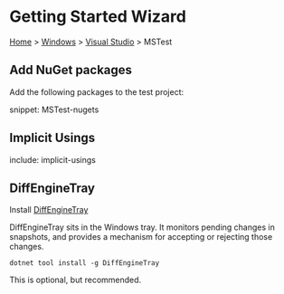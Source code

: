 # Getting Started Wizard

[Home](/docs/wiz/readme.md) > [Windows](pickide_Windows.md) > [Visual Studio](picktest_Windows_VisualStudio.md) > MSTest

## Add NuGet packages

Add the following packages to the test project:

snippet: MSTest-nugets

## Implicit Usings

include: implicit-usings

## DiffEngineTray

Install [DiffEngineTray](https://github.com/VerifyTests/DiffEngine/blob/main/docs/tray.md)

DiffEngineTray sits in the Windows tray. It monitors pending changes in snapshots, and provides a mechanism for accepting or rejecting those changes.

```
dotnet tool install -g DiffEngineTray
```

This is optional, but recommended.
